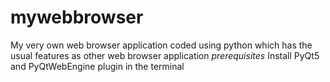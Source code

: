 # mywebbrowser
My very own web browser application coded using python which has the usual features as other web browser application
*prerequisites*
Install PyQt5 and  PyQtWebEngine plugin in the terminal
